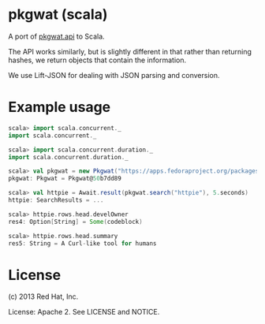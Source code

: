 # pkgwat (scala)

A port of [pkgwat.api](https://github.com/fedora-infra/pkgwat.api) to Scala.

The API works similarly, but is slightly different in that rather than
returning hashes, we return objects that contain the information.

We use Lift-JSON for dealing with JSON parsing and conversion.

# Example usage

```scala
scala> import scala.concurrent._
import scala.concurrent._

scala> import scala.concurrent.duration._
import scala.concurrent.duration._

scala> val pkgwat = new Pkgwat("https://apps.fedoraproject.org/packages")
pkgwat: Pkgwat = Pkgwat@50b7dd89

scala> val httpie = Await.result(pkgwat.search("httpie"), 5.seconds)
httpie: SearchResults = ...

scala> httpie.rows.head.develOwner
res4: Option[String] = Some(codeblock)

scala> httpie.rows.head.summary
res5: String = A Curl-like tool for humans
```

# License

(c) 2013 Red Hat, Inc.

License: Apache 2. See LICENSE and NOTICE.
